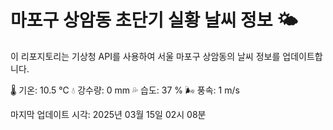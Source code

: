 
# 마포구 상암동 초단기 실황 날씨 정보 🌤️

이 리포지토리는 기상청 API를 사용하여 서울 마포구 상암동의 날씨 정보를 업데이트합니다. 

🌡️ 기온: 10.5 ℃
💧 강수량: 0 mm
💦 습도: 37 %
🌬️ 풍속: 1 m/s

마지막 업데이트 시각: 2025년 03월 15일 02시 08분    

